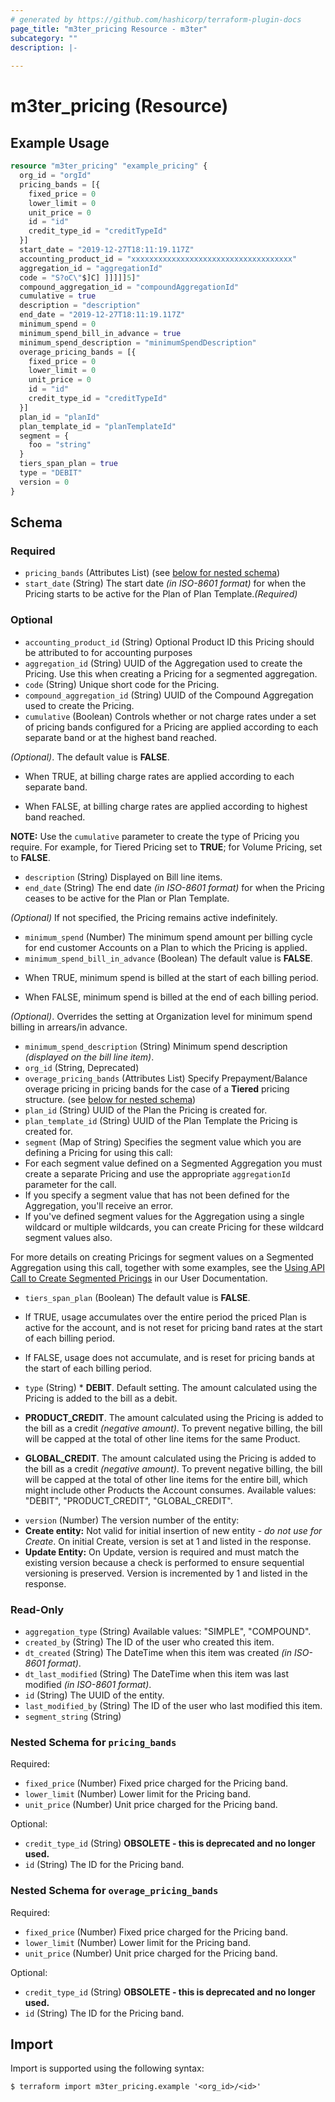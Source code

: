 ```yaml
---
# generated by https://github.com/hashicorp/terraform-plugin-docs
page_title: "m3ter_pricing Resource - m3ter"
subcategory: ""
description: |-
  
---
```


# m3ter_pricing (Resource)



## Example Usage

```terraform
resource "m3ter_pricing" "example_pricing" {
  org_id = "orgId"
  pricing_bands = [{
    fixed_price = 0
    lower_limit = 0
    unit_price = 0
    id = "id"
    credit_type_id = "creditTypeId"
  }]
  start_date = "2019-12-27T18:11:19.117Z"
  accounting_product_id = "xxxxxxxxxxxxxxxxxxxxxxxxxxxxxxxxxxxx"
  aggregation_id = "aggregationId"
  code = "S?oC\"$]C] ]]]]]5]"
  compound_aggregation_id = "compoundAggregationId"
  cumulative = true
  description = "description"
  end_date = "2019-12-27T18:11:19.117Z"
  minimum_spend = 0
  minimum_spend_bill_in_advance = true
  minimum_spend_description = "minimumSpendDescription"
  overage_pricing_bands = [{
    fixed_price = 0
    lower_limit = 0
    unit_price = 0
    id = "id"
    credit_type_id = "creditTypeId"
  }]
  plan_id = "planId"
  plan_template_id = "planTemplateId"
  segment = {
    foo = "string"
  }
  tiers_span_plan = true
  type = "DEBIT"
  version = 0
}
```

<!-- schema generated by tfplugindocs -->
## Schema

### Required

- `pricing_bands` (Attributes List) (see [below for nested schema](#nestedatt--pricing_bands))
- `start_date` (String) The start date *(in ISO-8601 format)* for when the Pricing starts to be active for the Plan of Plan Template.*(Required)*

### Optional

- `accounting_product_id` (String) Optional Product ID this Pricing should be attributed to for accounting purposes
- `aggregation_id` (String) UUID of the Aggregation used to create the Pricing. Use this when creating a Pricing for a segmented aggregation.
- `code` (String) Unique short code for the Pricing.
- `compound_aggregation_id` (String) UUID of the Compound Aggregation used to create the Pricing.
- `cumulative` (Boolean) Controls whether or not charge rates under a set of pricing bands configured for a Pricing are applied according to each separate band or at the highest band reached.

*(Optional)*. The default value is **FALSE**.

* When TRUE, at billing charge rates are applied according to each separate band.

* When FALSE, at billing charge rates are applied according to highest band reached.

**NOTE:** Use the `cumulative` parameter to create the type of Pricing you require. For example, for Tiered Pricing set to **TRUE**; for Volume Pricing, set to **FALSE**.
- `description` (String) Displayed on Bill line items.
- `end_date` (String) The end date *(in ISO-8601 format)* for when the Pricing ceases to be active for the Plan or Plan Template.

*(Optional)* If not specified, the Pricing remains active indefinitely.
- `minimum_spend` (Number) The minimum spend amount per billing cycle for end customer Accounts on a Plan to which the Pricing is applied.
- `minimum_spend_bill_in_advance` (Boolean) The default value is **FALSE**.

* When TRUE, minimum spend is billed at the start of each billing period.

* When FALSE, minimum spend is billed at the end of each billing period.

*(Optional)*. Overrides the setting at Organization level for minimum spend billing in arrears/in advance.
- `minimum_spend_description` (String) Minimum spend description *(displayed on the bill line item)*.
- `org_id` (String, Deprecated)
- `overage_pricing_bands` (Attributes List) Specify Prepayment/Balance overage pricing in pricing bands for the case of a **Tiered** pricing structure. (see [below for nested schema](#nestedatt--overage_pricing_bands))
- `plan_id` (String) UUID of the Plan the Pricing is created for.
- `plan_template_id` (String) UUID of the Plan Template the Pricing is created for.
- `segment` (Map of String) Specifies the segment value which you are defining a Pricing for using this call:
- For each segment value defined on a Segmented Aggregation you must create a separate Pricing and use the appropriate `aggregationId` parameter for the call.
- If you specify a segment value that has not been defined for the Aggregation, you'll receive an error.
- If you've defined segment values for the Aggregation using a single wildcard or multiple wildcards, you can create Pricing for these wildcard segment values also.

For more details on creating Pricings for segment values on a Segmented Aggregation using this call, together with some examples, see the [Using API Call to Create Segmented Pricings](https://www.m3ter.com/docs/guides/plans-and-pricing/pricing-plans/pricing-plans-using-segmented-aggregations#using-api-call-to-create-a-segmented-pricing) in our User Documentation.
- `tiers_span_plan` (Boolean) The default value is **FALSE**.

* If TRUE, usage accumulates over the entire period the priced Plan is active for the account, and is not reset for pricing band rates at the start of each billing period.

* If FALSE, usage does not accumulate, and is reset for pricing bands at the start of each billing period.
- `type` (String) * **DEBIT**. Default setting. The amount calculated using the Pricing is added to the bill as a debit.

* **PRODUCT_CREDIT**. The amount calculated using the Pricing is added to the bill as a credit *(negative amount)*. To prevent negative billing, the bill will be capped at the total of other line items for the same Product.

* **GLOBAL_CREDIT**. The amount calculated using the Pricing is added to the bill as a credit *(negative amount)*. To prevent negative billing, the bill will be capped at the total of other line items for the entire bill, which might include other Products the Account consumes.
Available values: "DEBIT", "PRODUCT_CREDIT", "GLOBAL_CREDIT".
- `version` (Number) The version number of the entity:
- **Create entity:** Not valid for initial insertion of new entity - *do not use for Create*. On initial Create, version is set at 1 and listed in the response.
- **Update Entity:**  On Update, version is required and must match the existing version because a check is performed to ensure sequential versioning is preserved. Version is incremented by 1 and listed in the response.

### Read-Only

- `aggregation_type` (String) Available values: "SIMPLE", "COMPOUND".
- `created_by` (String) The ID of the user who created this item.
- `dt_created` (String) The DateTime when this item was created *(in ISO-8601 format)*.
- `dt_last_modified` (String) The DateTime when this item was last modified *(in ISO-8601 format)*.
- `id` (String) The UUID of the entity.
- `last_modified_by` (String) The ID of the user who last modified this item.
- `segment_string` (String)

<a id="nestedatt--pricing_bands"></a>
### Nested Schema for `pricing_bands`

Required:

- `fixed_price` (Number) Fixed price charged for the Pricing band.
- `lower_limit` (Number) Lower limit for the Pricing band.
- `unit_price` (Number) Unit price charged for the Pricing band.

Optional:

- `credit_type_id` (String) **OBSOLETE - this is deprecated and no longer used.**
- `id` (String) The ID for the Pricing band.


<a id="nestedatt--overage_pricing_bands"></a>
### Nested Schema for `overage_pricing_bands`

Required:

- `fixed_price` (Number) Fixed price charged for the Pricing band.
- `lower_limit` (Number) Lower limit for the Pricing band.
- `unit_price` (Number) Unit price charged for the Pricing band.

Optional:

- `credit_type_id` (String) **OBSOLETE - this is deprecated and no longer used.**
- `id` (String) The ID for the Pricing band.

## Import

Import is supported using the following syntax:

```shell
$ terraform import m3ter_pricing.example '<org_id>/<id>'
```
